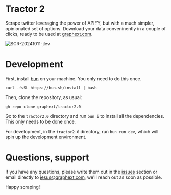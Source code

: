 # Tractor 2

Scrape twitter leveraging the power of APIFY, but with a much simpler, opinionated set of options. Download your data conveninently in a couple of clicks, ready to be used at [graphext.com](https://graphext.com).


![SCR-20241011-jlev](https://github.com/user-attachments/assets/42195f84-6ead-4607-8400-e919f49dc60e)


# Development

First, install [bun](https://bun.sh) on your machine. You only need to do this once.

```shell
curl -fsSL https://bun.sh/install | bash
```


Then, clone the repository, as usual:

```shell
gh repo clone graphext/tractor2.0
```


Go to the `tractor2.0` directory and run `bun i` to install all the dependencies. This only needs to be done once.

For development, in the `tractor2.0` directory, run `bun run dev`, which will spin up the development environment.



# Questions, support

If you have any questions, please write them out in the [issues](https://github.com/jesi-rgb/tractor2.0/issues?q=sort%3Aupdated-desc+is%3Aissue+is%3Aopen) section or email directly to [jesus@graphext.com](mailto:jesus@graphext.com), we'll reach out as soon as possible.

Happy scraping!
